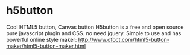 # h5button
Cool HTML5 button, Canvas button
H5button is a free and open source pure javascript plugin and CSS. no need jquery.
Simple to use and has powerful online style maker: http://www.ofoct.com/html5-button-maker/html5-button-maker.html
